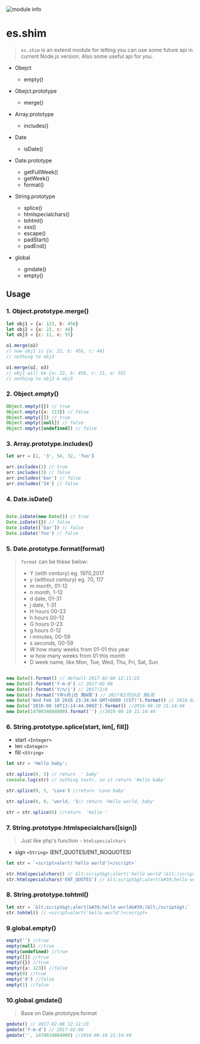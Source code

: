 ![module info](https://nodei.co/npm/es.shim.png?downloads=true&downloadRank=true&stars=true)

# es.shim
> `es.shim` is an extend module for letting you can use some future api in current Node.js version.
> Also some useful api for you.


+ Obejct
    * empty()


+ Obejct.prototype
    * merge()


+ Array.prototype
    * includes()



+ Date
    * isDate()


+ Date.prototype
    * getFullWeek()
    * getWeek()
    * format()


+ String.prototype
    * splice()
    * htmlspecialchars()
    * tohtml()
    * xss()
    * escape()
    * padStart()
    * padEnd()



+ global
    * gmdate()
    * empty()
    


## Usage

### 1. Object.prototype.merge()
```javascript
let obj1 = {a: 123, b: 456}
let obj2 = {a: 22, c: 44}
let obj3 = {c: 11, e: 55}

o1.merge(o2)
// now obj1 is {a: 22, b: 456, c: 44}
// nothing to obj2 

o1.merge(o2, o3)
// obj1 will be {a: 22, b: 456, c: 11, e: 55}
// nothing to obj2 & obj3

```

### 2. Object.empty()
```javascript
Object.empty({}) // true
Object.empty({a: 213}) // false
Object.empty([]) // true
Object.empty([null]) // false
Object.empty([undefined]) // false

```


### 3. Array.prototype.includes()
```javascript
let arr = [1, '3', 54, 32, 'foo']

arr.includes(1) // true
arr.includes(3) // false
arr.includes('bar') // false
arr.includes('54') // false

```


### 4. Date.isDate()
```javascript

Date.isDate(new Date()) // true
Date.isDate({}) // false
Date.isDate(['bar']) // false
Date.isDate('foo') // false

```


### 5. Date.prototype.format(format)
> `format` can be these below:
> - Y (with century) eg. 1970,2017
> - y (without century) eg. 70, 117
> - m month, 01-12
> - n month, 1-12
> - d date, 01-31
> - j date, 1-31
> - H hours 00-23
> - h hours 00-12
> - G hours 0-23
> - g hours 0-12
> - i minutes, 00-59
> - s seconds, 00-59
> - W how many weeks from 01-01 this year
> - w how many weeks from 01 this month
> - D week name, like Mon, Tue, Wed, Thu, Fri, Sat, Sun

```javascript

new Date().format() // default 2017-02-08 12:11:23
new Date().format('Y-m-d') // 2017-02-08
new Date().format('Y/n/j') // 2017/2/8
new Date().format('Y年n月j日 第W周') // 2017年2月10日 第6周
new Date('Wed Feb 10 2016 23:34:04 GMT+0800 (CST)').format() // 2016-02-10 23:34:04
new Date('2016-08-10T13:14:44.000Z').format() //2016-08-10 21:14:44
new Date(1470834884000).format('') //2016-08-10 21:14:44

```


### 6. String.prototype.splice(start, len[, fill])
- start `<Integer>`
- len `<Integer>`
- fill `<String>`

```javascript
let str = 'Hello baby';

str.splice(0, 5) // return  ' baby'
console.log(str) // nothing tostr, so it return 'Hello baby'

str.splice(0, 5, 'Love') //return 'Love baby'

str.splice(6, 0, 'world, ')// return 'Hello world, baby'

str = str.splice(6) //return  'Holle '

```


### 7. String.prototype.htmlspecialchars([sign])
> Just like php's function - `htmlspecialchars`
- sign `<String>` (ENT_QUOTES/ENT_NOQUOTES)

```javascript
let str = `<script>alert('hello world')</script>`

str.htmlspecialchars() // &lt;script&gt;alert('hello world')&lt;/script&gt;
str.htmlspecialchars('ENT_QUOTES') // &lt;script&gt;alert(&#39;hello world&#39;)&lt;/script&gt;

```


### 8. String.prototype.tohtml()
```javascript
let str = `&lt;script&gt;alert(&#39;hello world&#39;)&lt;/script&gt;`
str.tohtml() // <script>alert('hello world')</script>

```




### 9.global.empty()

```javascript
empty('') //true
empty(null) //true
empty(undefined) //true
empty([]) //true
empty({}) //true
empty({a: 123}) //false
empty(0) //true
empty('0') //false
empty(1) //false

```


### 10.global.gmdate()
> Base on Date.prototype.format

```javascript
gmdate() // 2017-02-08 12:11:23
gmdate('Y-m-d') // 2017-02-08
gmdate('', 1470834884000) //2016-08-10 21:14:44

```
